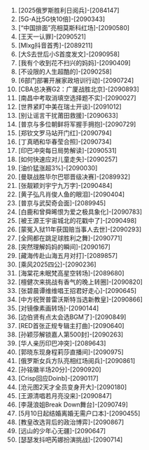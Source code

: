 
1. [2025俄罗斯胜利日阅兵]-[2084147]
1. [5G-A比5G快10倍]-[2090343]
1. [“中国排面”亮相莫斯科红场]-[2090580]
1. [王天一认罪]-[2090521]
1. [Mlxg抖音首秀]-[2089211]
1. [大S去世后小S首度发文]-[2090958]
1. [我有个收到花不扫兴的妈妈]-[2090409]
1. [不设限的人生超酷的]-[2090258]
1. [6部门部署开展家政培训行动]-[2090724]
1. [CBA总决赛G2：广厦战胜北京]-[2090893]
1. [南昌中考取消填空选择题不实]-[2090027]
1. [世界紧盯中美在瑞士开谈]-[2091012]
1. [别让谣言干扰莆田救援]-[2090633]
1. [普京与多位朝鲜将军握手拥抱]-[2090729]
1. [郑钦文罗马站开门红]-[2090794]
1. [丁真晒和华春莹合照]-[2090734]
1. [印巴冲突每日局势解读]-[2090531]
1. [如何快速应对儿童走失]-[2090257]
1. [油价猛涨超3%]-[2090030]
1. [曼联战胜毕尔巴鄂晋级决赛]-[2089932]
1. [张靓颖刘宇宁九万字]-[2090484]
1. [黄子弘凡肖俊人鱼的眼泪]-[2090404]
1. [普京与武契奇会面]-[2089945]
1. [白鹿和曾舜晞恨为爱之极具象化]-[2090783]
1. [被王源王宇宙城北的花戳中了]-[2090498]
1. [蒙冤入狱11年获国赔当事人去世]-[2090293]
1. [全网都在跳足球胜利之舞]-[2090771]
1. [突然理解妈妈的瞬间]-[2090167]
1. [藏海传赴山海五月对打]-[2089857]
1. [乘风2025四公]-[2090236]
1. [海棠花未眠梵高星空转场]-[2089680]
1. [檀健次来挑战有香气的晚上转圈]-[2090820]
1. [张碧晨谭维维唱王招君好走心]-[2090645]
1. [中方祝贺普雷沃斯特当选新教皇]-[2090866]
1. [对镜像素画转场]-[2090144]
1. [边伯贤有点太会选BGM了]-[2090849]
1. [RED首张正规专辑主打曲]-[2090640]
1. [孙颖莎解锁嘉人第500封]-[2090263]
1. [华人亲历印巴冲突]-[2089643]
1. [郭晓东现身程莉莎直播间]-[2090975]
1. [俄罗斯女兵方队亮相红场阅兵]-[2090861]
1. [孙铭徽半场20分]-[2090920]
1. [Crisp回应Doinb]-[2090117]
1. [沧元图2天才全员变身开大]-[2090180]
1. [王源清唱若月亮没来]-[2090847]
1. [李晟浪姐Break Down舞台]-[2090749]
1. [5月10日起结婚离婚无需户口本]-[2090455]
1. [教皇改选背后的政治博弈]-[2090867]
1. [远山的少年心无疆]-[2090647]
1. [瑟瑟发抖吧芮娜扮演挑战]-[2090714]